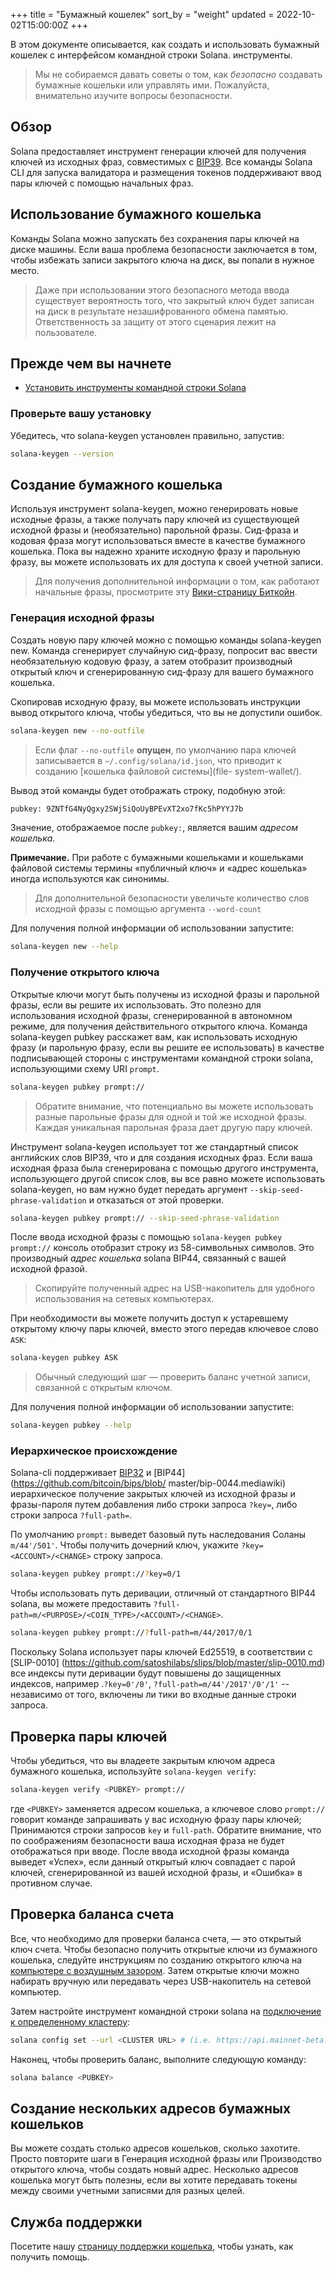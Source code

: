 +++
title = "Бумажный кошелек"
sort_by = "weight"
updated = 2022-10-02T15:00:00Z
+++

В этом документе описывается, как создать и использовать бумажный кошелек с интерфейсом командной строки Solana.
инструменты.

> Мы не собираемся давать советы о том, как _безопасно_ создавать бумажные кошельки или управлять ими. Пожалуйста, внимательно изучите вопросы безопасности.

## Обзор

Solana предоставляет инструмент генерации ключей для получения ключей из исходных фраз, совместимых с [BIP39](https://github.com/bitcoin/bips/blob/master/bip-0039.mediawiki). Все команды Solana CLI для запуска валидатора и размещения токенов поддерживают ввод пары ключей с помощью начальных фраз.

## Использование бумажного кошелька

Команды Solana можно запускать без сохранения пары ключей на диске машины.
Если ваша проблема безопасности заключается в том, чтобы избежать записи закрытого ключа на диск, вы попали в нужное место.

> Даже при использовании этого безопасного метода ввода существует вероятность того, что закрытый ключ будет записан на диск в результате незашифрованного обмена памятью. Ответственность за защиту от этого сценария лежит на пользователе.

## Прежде чем вы начнете

- [Установить инструменты командной строки Solana](../cli/install-solana-cli-tools/)

### Проверьте вашу установку

Убедитесь, что solana-keygen установлен правильно, запустив:

```bash
solana-keygen --version
```

## Создание бумажного кошелька

Используя инструмент solana-keygen, можно генерировать новые исходные фразы, а также получать пару ключей из существующей исходной фразы и (необязательно) парольной фразы.
Сид-фраза и кодовая фраза могут использоваться вместе в качестве бумажного кошелька. Пока вы надежно храните исходную фразу и парольную фразу, вы можете использовать их для доступа к своей учетной записи.

> Для получения дополнительной информации о том, как работают начальные фразы, просмотрите эту [Вики-страницу Биткойн](https://en.bitcoin.it/wiki/Seed_phrase).

### Генерация исходной фразы

Создать новую пару ключей можно с помощью команды solana-keygen new. Команда сгенерирует случайную сид-фразу, попросит вас ввести необязательную кодовую фразу, а затем отобразит производный открытый ключ и сгенерированную сид-фразу для вашего бумажного кошелька.

Скопировав исходную фразу, вы можете использовать инструкции вывод открытого ключа, чтобы убедиться, что вы не допустили ошибок.

```bash
solana-keygen new --no-outfile
```

> Если флаг `--no-outfile` **опущен**, по умолчанию пара ключей записывается в `~/.config/solana/id.json`, что приводит к созданию [кошелька файловой системы](file- system-wallet/).

Вывод этой команды будет отображать строку, подобную этой:

```bash
pubkey: 9ZNTfG4NyQgxy2SWjSiQoUyBPEvXT2xo7fKc5hPYYJ7b
```

Значение, отображаемое после `pubkey:`, является вашим _адресом кошелька_.

**Примечание.** При работе с бумажными кошельками и кошельками файловой системы термины «публичный ключ» и «адрес кошелька» иногда используются как синонимы.

> Для дополнительной безопасности увеличьте количество слов исходной фразы с помощью аргумента `--word-count`

Для получения полной информации об использовании запустите:

```bash
solana-keygen new --help
```

### Получение открытого ключа

Открытые ключи могут быть получены из исходной фразы и парольной фразы, если вы решите их использовать. Это полезно для использования исходной фразы, сгенерированной в автономном режиме, для получения действительного открытого ключа. Команда solana-keygen pubkey расскажет вам, как использовать исходную фразу (и парольную фразу, если вы решите ее использовать) в качестве подписывающей стороны с инструментами командной строки solana, использующими схему URI `prompt`.

```bash
solana-keygen pubkey prompt://
```

> Обратите внимание, что потенциально вы можете использовать разные парольные фразы для одной и той же исходной фразы. Каждая уникальная парольная фраза дает другую пару ключей.

Инструмент solana-keygen использует тот же стандартный список английских слов BIP39, что и для создания исходных фраз. Если ваша исходная фраза была сгенерирована с помощью другого инструмента, использующего другой список слов, вы все равно можете использовать solana-keygen, но вам нужно будет передать аргумент `--skip-seed-phrase-validation` и отказаться от этой проверки.

```bash
solana-keygen pubkey prompt:// --skip-seed-phrase-validation
```

После ввода исходной фразы с помощью `solana-keygen pubkey prompt://` консоль отобразит строку из 58-символьных символов. Это производный _адрес кошелька_ solana BIP44, связанный с вашей исходной фразой.

> Скопируйте полученный адрес на USB-накопитель для удобного использования на сетевых компьютерах.

При необходимости вы можете получить доступ к устаревшему открытому ключу пары ключей, вместо этого передав ключевое слово `ASK`:

```bash
solana-keygen pubkey ASK
```

> Обычный следующий шаг — проверить баланс учетной записи, связанной с открытым ключом.

Для получения полной информации об использовании запустите:

```bash
solana-keygen pubkey --help
```

### Иерархическое происхождение

Solana-cli поддерживает [BIP32](https://github.com/bitcoin/bips/blob/master/bip-0032.mediawiki) и [BIP44](https://github.com/bitcoin/bips/blob/ master/bip-0044.mediawiki) иерархическое получение закрытых ключей из исходной фразы и фразы-пароля путем добавления либо строки запроса `?key=`, либо строки запроса `?full-path=`.

По умолчанию `prompt:` выведет базовый путь наследования Соланы `m/44'/501'`. Чтобы получить дочерний ключ, укажите `?key=<ACCOUNT>/<CHANGE>` строку запроса.

```bash
solana-keygen pubkey prompt://?key=0/1
```

Чтобы использовать путь деривации, отличный от стандартного BIP44 solana, вы можете предоставить `?full-path=m/<PURPOSE>/<COIN_TYPE>/<ACCOUNT>/<CHANGE>`.

```bash
solana-keygen pubkey prompt://?full-path=m/44/2017/0/1
```

Поскольку Solana использует пары ключей Ed25519, в соответствии с [SLIP-0010] (https://github.com/satoshilabs/slips/blob/master/slip-0010.md) все индексы пути деривации будут повышены до защищенных индексов, например .`?key=0'/0'`, `?full-path=m/44'/2017'/0'/1'` -- независимо от того, включены ли тики во входные данные строки запроса.

## Проверка пары ключей

Чтобы убедиться, что вы владеете закрытым ключом адреса бумажного кошелька, используйте `solana-keygen verify`:

```bash
solana-keygen verify <PUBKEY> prompt://
```

где `<PUBKEY>` заменяется адресом кошелька, а ключевое слово `prompt://` говорит команде запрашивать у вас исходную фразу пары ключей; Принимаются строки запросов `key` и `full-path`. Обратите внимание, что по соображениям безопасности ваша исходная фраза не будет отображаться при вводе. После ввода исходной фразы команда выведет «Успех», если данный открытый ключ совпадает с парой ключей, сгенерированной из вашей исходной фразы, и «Ошибка» в противном случае.

## Проверка баланса счета

Все, что необходимо для проверки баланса счета, — это открытый ключ счета.
Чтобы безопасно получить открытые ключи из бумажного кошелька, следуйте инструкциям по созданию открытого ключа на [компьютере с воздушным зазором](<https://en.wikipedia.org/wiki/Air_gap_(networking ))>).
Затем открытые ключи можно набирать вручную или передавать через USB-накопитель на сетевой компьютер.

Затем настройте инструмент командной строки solana на [подключение к определенному кластеру](../cli/choose-a-cluster/):

```bash
solana config set --url <CLUSTER URL> # (i.e. https://api.mainnet-beta.solana.com)
```

Наконец, чтобы проверить баланс, выполните следующую команду:

```bash
solana balance <PUBKEY>
```

## Создание нескольких адресов бумажных кошельков

Вы можете создать столько адресов кошельков, сколько захотите. Просто повторите шаги в Генерация исходной фразы или Производство открытого ключа, чтобы создать новый адрес.
Несколько адресов кошелька могут быть полезны, если вы хотите передавать токены между своими учетными записями для разных целей.

## Служба поддержки

Посетите нашу [страницу поддержки кошелька](support/), чтобы узнать, как получить помощь.
